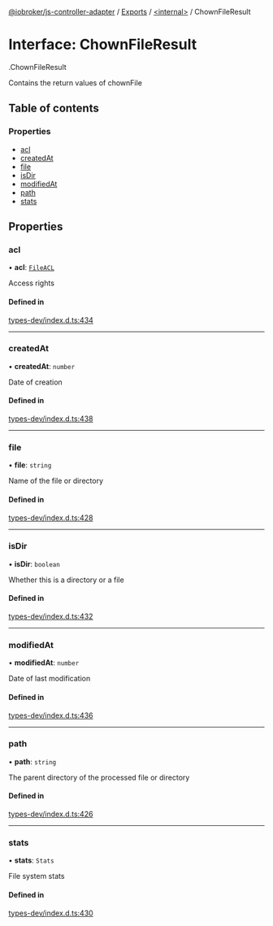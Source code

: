 [@iobroker/js-controller-adapter](../README.md) / [Exports](../modules.md) / [<internal\>](../modules/internal_.md) / ChownFileResult

# Interface: ChownFileResult

[<internal>](../modules/internal_.md).ChownFileResult

Contains the return values of chownFile

## Table of contents

### Properties

- [acl](internal_.ChownFileResult.md#acl)
- [createdAt](internal_.ChownFileResult.md#createdat)
- [file](internal_.ChownFileResult.md#file)
- [isDir](internal_.ChownFileResult.md#isdir)
- [modifiedAt](internal_.ChownFileResult.md#modifiedat)
- [path](internal_.ChownFileResult.md#path)
- [stats](internal_.ChownFileResult.md#stats)

## Properties

### acl

• **acl**: [`FileACL`](internal_.FileACL.md)

Access rights

#### Defined in

[types-dev/index.d.ts:434](https://github.com/ioBroker/ioBroker.js-controller/blob/9c01619f/packages/types-dev/index.d.ts#L434)

___

### createdAt

• **createdAt**: `number`

Date of creation

#### Defined in

[types-dev/index.d.ts:438](https://github.com/ioBroker/ioBroker.js-controller/blob/9c01619f/packages/types-dev/index.d.ts#L438)

___

### file

• **file**: `string`

Name of the file or directory

#### Defined in

[types-dev/index.d.ts:428](https://github.com/ioBroker/ioBroker.js-controller/blob/9c01619f/packages/types-dev/index.d.ts#L428)

___

### isDir

• **isDir**: `boolean`

Whether this is a directory or a file

#### Defined in

[types-dev/index.d.ts:432](https://github.com/ioBroker/ioBroker.js-controller/blob/9c01619f/packages/types-dev/index.d.ts#L432)

___

### modifiedAt

• **modifiedAt**: `number`

Date of last modification

#### Defined in

[types-dev/index.d.ts:436](https://github.com/ioBroker/ioBroker.js-controller/blob/9c01619f/packages/types-dev/index.d.ts#L436)

___

### path

• **path**: `string`

The parent directory of the processed file or directory

#### Defined in

[types-dev/index.d.ts:426](https://github.com/ioBroker/ioBroker.js-controller/blob/9c01619f/packages/types-dev/index.d.ts#L426)

___

### stats

• **stats**: `Stats`

File system stats

#### Defined in

[types-dev/index.d.ts:430](https://github.com/ioBroker/ioBroker.js-controller/blob/9c01619f/packages/types-dev/index.d.ts#L430)
